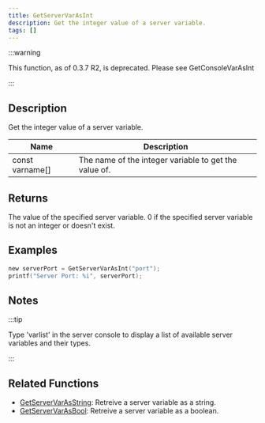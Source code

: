 ```yaml
---
title: GetServerVarAsInt
description: Get the integer value of a server variable.
tags: []
---
```


:::warning

This function, as of 0.3.7 R2, is deprecated. Please see GetConsoleVarAsInt

:::

## Description

Get the integer value of a server variable.

| Name            | Description                                           |
| --------------- | ----------------------------------------------------- |
| const varname[] | The name of the integer variable to get the value of. |

## Returns

The value of the specified server variable. 0 if the specified server variable is not an integer or doesn't exist.

## Examples

```c
new serverPort = GetServerVarAsInt("port");
printf("Server Port: %i", serverPort);
```

## Notes

:::tip

Type 'varlist' in the server console to display a list of available server variables and their types.

:::

## Related Functions

- [GetServerVarAsString](GetServerVarAsString): Retreive a server variable as a string.
- [GetServerVarAsBool](GetServerVarAsBool): Retreive a server variable as a boolean.

